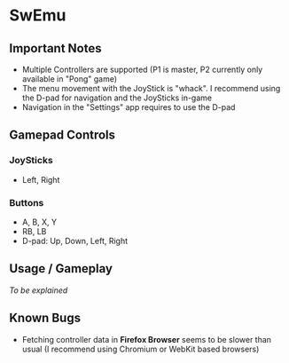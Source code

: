 # SwEmu

## Important Notes

- Multiple Controllers are supported (P1 is master, P2 currently only available in "Pong" game)
- The menu movement with the JoyStick is "whack". I recommend using the D-pad for navigation and the JoySticks in-game
- Navigation in the "Settings" app requires to use the D-pad

## Gamepad Controls

### JoySticks

- Left, Right

### Buttons

- A, B, X, Y
- RB, LB
- D-pad: Up, Down, Left, Right

## Usage / Gameplay

*To be explained*

## Known Bugs

- Fetching controller data in **Firefox Browser** seems to be slower than usual (I recommend using Chromium or WebKit based browsers)